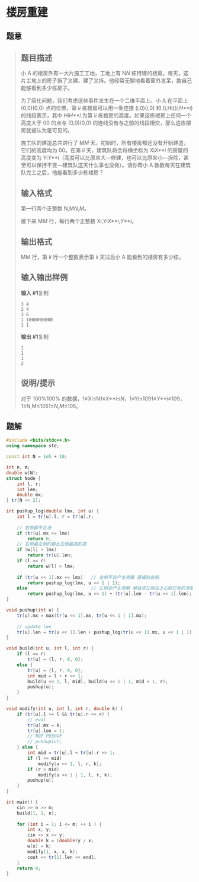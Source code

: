 #  [楼房重建](https://www.luogu.com.cn/problem/P4198)

## 题意

>   ## 题目描述
>
>   小 A 的楼房外有一大片施工工地，工地上有 N*N* 栋待建的楼房。每天，这片工地上的房子拆了又建、建了又拆。他经常无聊地看着窗外发呆，数自己能够看到多少栋房子。
>
>   为了简化问题，我们考虑这些事件发生在一个二维平面上。小 A 在平面上 (0,0)(0,0) 点的位置，第 i*i* 栋楼房可以用一条连接 (i,0)(*i*,0) 和 (i,Hi)(*i*,*H**i*) 的线段表示，其中 Hi*H**i* 为第 i*i* 栋楼房的高度。如果这栋楼房上任何一个高度大于 00 的点与 (0,0)(0,0) 的连线没有与之前的线段相交，那么这栋楼房就被认为是可见的。
>
>   施工队的建造总共进行了 M*M* 天。初始时，所有楼房都还没有开始建造，它们的高度均为 00。在第 i*i* 天，建筑队将会将横坐标为 Xi*X**i* 的房屋的高度变为 Yi*Y**i*（高度可以比原来大—修建，也可以比原来小—拆除，甚至可以保持不变—建筑队这天什么事也没做）。请你帮小 A 数数每天在建筑队完工之后，他能看到多少栋楼房？
>
>   ## 输入格式
>
>   第一行两个正整数 N,M*N*,*M*。
>
>   接下来 M*M* 行，每行两个正整数 Xi,Yi*X**i*,*Y**i*。
>
>   ## 输出格式
>
>   M*M* 行，第 i*i* 行一个整数表示第 i*i* 天过后小 A 能看到的楼房有多少栋。
>
>   ## 输入输出样例
>
>   **输入 #1**复制
>
>   ```
>   3 4
>   2 4
>   3 6
>   1 1000000000
>   1 1
>   ```
>
>   **输出 #1**复制
>
>   ```
>   1
>   1
>   1
>   2
>   ```
>
>   ## 说明/提示
>
>   对于 100%100% 的数据，1≤Xi≤N1≤*X**i*≤*N*，1≤Yi≤1091≤*Y**i*≤109，1≤N,M≤1051≤*N*,*M*≤105。

## 题解



```c++
#include <bits/stdc++.h>
using namespace std;

const int N = 1e5 + 10;

int n, m;
double w[N];
struct Node {
    int l, r;
    int len;
    double mx;
} tr[N << 2];

int pushup_log(double lmx, int u) {
    int l = tr[u].l, r = tr[u].r;
    
    // 右侧都不合法
    if (tr[u].mx <= lmx)
        return 0;
    // 右侧最左侧的都比左侧最高的高
    if (w[l] > lmx)
        return tr[u].len;
    if (l == r)
        return w[l] > lmx;
    
    if (tr[u << 1].mx <= lmx)   // 左侧不会产生贡献 直接找右侧
        return pushup_log(lmx, u << 1 | 1);
    else                        // 左侧会产生贡献 单独求左侧加上右侧已有的贡献
        return pushup_log(lmx, u << 1) + (tr[u].len - tr[u << 1].len);
}

void pushup(int u) {
    tr[u].mx = max(tr[u << 1].mx, tr[u << 1 | 1].mx);
    
    // update len
    tr[u].len = tr[u << 1].len + pushup_log(tr[u << 1].mx, u << 1 | 1);
}

void build(int u, int l, int r) {
    if (l == r)
        tr[u] = {l, r, 0, 0};
    else {
        tr[u] = {l, r, 0, 0};
        int mid = l + r >> 1;
        build(u << 1, l, mid), build(u << 1 | 1, mid + 1, r);
        pushup(u);
    }
}

void modify(int u, int l, int r, double k) {
    if (tr[u].l >= l && tr[u].r <= r) {
        // eval
        tr[u].mx = k;
        tr[u].len = 1;
        // NOT PUSHUP
        // pushup(u);
    } else {
        int mid = tr[u].l + tr[u].r >> 1;
        if (l <= mid)
            modify(u << 1, l, r, k);
        if (r > mid)
            modify(u << 1 | 1, l, r, k);
        pushup(u);
    }
}

int main() {
    cin >> n >> m;
    build(1, 1, n);
    
    for (int i = 1; i <= m; ++ i ) {
        int x, y;
        cin >> x >> y;
        double k = (double)y / x;
        w[x] = k;
        modify(1, x, x, k);
        cout << tr[1].len << endl;
    }
    return 0;
}
```



```python3

```

